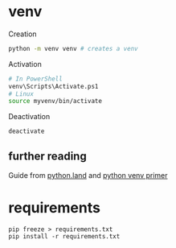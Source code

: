 
# venv
Creation
```bash
python -m venv venv # creates a venv
```
Activation
```bash
# In PowerShell
venv\Scripts\Activate.ps1
# Linux
source myvenv/bin/activate
```
Deactivation
```
deactivate
```
## further reading
Guide from [python.land](https://python.land/virtual-environments/virtualenv) and [python venv primer](https://realpython.com/python-virtual-environments-a-primer/)

# requirements
```
pip freeze > requirements.txt
pip install -r requirements.txt
```
